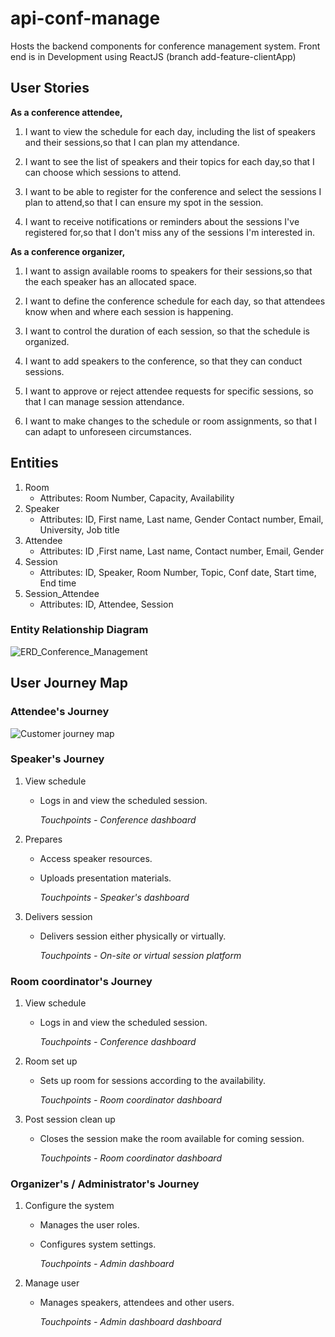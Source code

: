 # api-conf-manage

Hosts the backend components for conference management system.
Front end is in Development using ReactJS (branch add-feature-clientApp)

## User Stories

**As a conference attendee,**

1. I want to view the schedule for each day, including the list of speakers and their sessions,so that I can plan my attendance.

2. I want to see the list of speakers and their topics for each day,so that I can choose which sessions to attend.

3. I want to be able to register for the conference and select the sessions I plan to attend,so that I can ensure my spot in the session.

4. I want to receive notifications or reminders about the sessions I've registered for,so that I don't miss any of the sessions I'm interested in.

**As a conference organizer,**

1. I want to assign available rooms to speakers for their sessions,so that the each speaker has an allocated space.

2. I want to define the conference schedule for each day, so that attendees know when and where each session is happening.

3. I want to control the duration of each session, so that the schedule is organized.

4. I want to add speakers to the conference, so that they can conduct sessions.

5. I want to approve or reject attendee requests for specific sessions, so that I can manage session attendance.

6. I want to make changes to the schedule or room assignments, so that I can adapt to unforeseen circumstances.

## Entities

1. Room
   - Attributes: Room Number, Capacity, Availability
2. Speaker
   - Attributes: ID, First name, Last name, Gender Contact number, Email, University, Job title
3. Attendee
   - Attributes: ID ,First name, Last name, Contact number, Email, Gender
4. Session
   - Attributes: ID, Speaker, Room Number, Topic, Conf date, Start time, End time
5. Session_Attendee
   - Attributes: ID, Attendee, Session

### Entity Relationship Diagram

![ERD_Conference_Management](https://github.com/Sobikanth/api-conf-manage/assets/77259477/9fbede9a-fb50-403d-a635-335759f995f5)

## User Journey Map

### Attendee's Journey

![Customer journey map](https://github.com/Sobikanth/api-conf-manage/assets/77259477/a6694d41-26e2-43e8-a912-fd8a7def971d)

### Speaker's Journey

1. View schedule

   - Logs in and view the scheduled session.

     _Touchpoints - Conference dashboard_

2. Prepares

   - Access speaker resources.
   - Uploads presentation materials.

     _Touchpoints - Speaker's dashboard_

3. Delivers session

   - Delivers session either physically or virtually.

     _Touchpoints - On-site or virtual session platform_

### Room coordinator's Journey

1. View schedule

   - Logs in and view the scheduled session.

     _Touchpoints - Conference dashboard_

2. Room set up

   - Sets up room for sessions according to the availability.

     _Touchpoints - Room coordinator dashboard_

3. Post session clean up

   - Closes the session make the room available for coming session.

     _Touchpoints - Room coordinator dashboard_

### Organizer's / Administrator's Journey

1. Configure the system

   - Manages the user roles.
   - Configures system settings.

     _Touchpoints - Admin dashboard_

2. Manage user

   - Manages speakers, attendees and other users.

     _Touchpoints - Admin dashboard dashboard_
